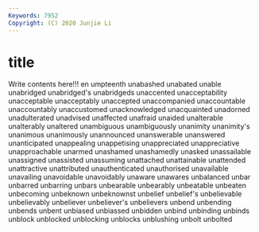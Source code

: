 ```yaml
---
Keywords: 7952
Copyright: (C) 2020 Junjie Li
---
```


# title

Write contents here!!!
en 
umpteenth 
unabashed 
unabated 
unable 
unabridged 
unabridged's 
unabridgeds 
unaccented 
unacceptability
unacceptable 
unacceptably 
unaccepted 
unaccompanied 
unaccountable 
unaccountably 
unaccustomed 
unacknowledged 
unacquainted 
unadorned
unadulterated 
unadvised 
unaffected 
unafraid 
unaided 
unalterable 
unalterably 
unaltered 
unambiguous 
unambiguously
unanimity 
unanimity's 
unanimous 
unanimously 
unannounced 
unanswerable 
unanswered 
unanticipated 
unappealing 
unappetising
unappreciated 
unappreciative 
unapproachable 
unarmed 
unashamed 
unashamedly 
unasked 
unassailable 
unassigned 
unassisted
unassuming 
unattached 
unattainable 
unattended 
unattractive 
unattributed 
unauthenticated 
unauthorised 
unavailable 
unavailing
unavoidable 
unavoidably 
unaware 
unawares 
unbalanced 
unbar 
unbarred 
unbarring 
unbars 
unbearable
unbearably 
unbeatable 
unbeaten 
unbecoming 
unbeknown 
unbeknownst 
unbelief 
unbelief's 
unbelievable 
unbelievably
unbeliever 
unbeliever's 
unbelievers 
unbend 
unbending 
unbends 
unbent 
unbiased 
unbiassed 
unbidden
unbind 
unbinding 
unbinds 
unblock 
unblocked 
unblocking 
unblocks 
unblushing 
unbolt 
unbolted
